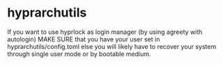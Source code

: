# hyprarchutils
If you want to use hyprlock as login manager (by using agreety with autologin) MAKE SURE that you have your user set in hyprarchutils/config.toml else you will likely have to recover your system through single user mode or by bootable medium.
